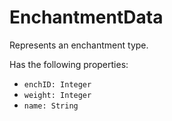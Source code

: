# EnchantmentData
Represents an enchantment type.

Has the following properties:
- `enchID: Integer`
- `weight: Integer`
- `name: String`
